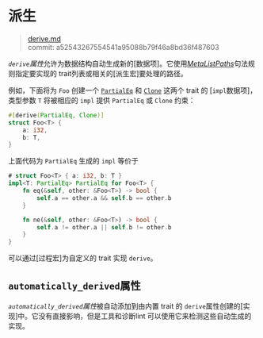 # 派生

>[derive.md](https://github.com/rust-lang/reference/blob/master/src/attributes/derive.md)\
>commit: a52543267554541a95088b79f46a8bd36f487603

*`derive`属性*允许为数据结构自动生成新的[数据项]。它使用[_MetaListPaths_]句法规则指定要实现的 trait列表或相关的[派生宏]要处理的路径。

例如，下面将为 `Foo` 创建一个 [`PartialEq`] 和 [`Clone`] 这两个 trait 的 [`impl`数据项]，类型参数 `T` 将被相应的 `impl` 提供 `PartialEq` 或 `Clone` 约束：

```rust
#[derive(PartialEq, Clone)]
struct Foo<T> {
    a: i32,
    b: T,
}
```

上面代码为 `PartialEq` 生成的 `impl` 等价于

```rust
# struct Foo<T> { a: i32, b: T }
impl<T: PartialEq> PartialEq for Foo<T> {
    fn eq(&self, other: &Foo<T>) -> bool {
        self.a == other.a && self.b == other.b
    }

    fn ne(&self, other: &Foo<T>) -> bool {
        self.a != other.a || self.b != other.b
    }
}
```

可以通过[过程宏]为自定义的 trait 实现 `derive`。

## `automatically_derived`属性

*`automatically_derived`属性*被自动添加到由内置 trait 的 `derive`属性创建的[实现]中。它没有直接影响，但是工具和诊断lint 可以使用它来检测这些自动生成的实现。

[_MetaListPaths_]: ../attributes.md#元项属性句法
[`Clone`]: https://doc.rust-lang.org/std/clone/trait.Clone.html
[`PartialEq`]: https://doc.rust-lang.org/std/cmp/trait.PartialEq.html
[`impl` item]: ../items/implementations.md
[items]: ../items.md
[derive macros]: ../procedural-macros.md#派生宏
[implementations]: ../items/implementations.md
[items]: ../items.md
[procedural macros]: ../procedural-macros.md#派生宏
